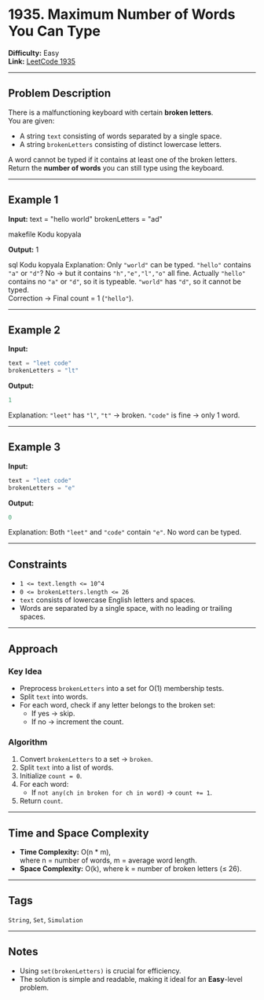 # 1935. Maximum Number of Words You Can Type

**Difficulty:** Easy  
**Link:** [LeetCode 1935](https://leetcode.com/problems/maximum-number-of-words-you-can-type/)

---

## Problem Description
There is a malfunctioning keyboard with certain **broken letters**.  
You are given:
- A string `text` consisting of words separated by a single space.
- A string `brokenLetters` consisting of distinct lowercase letters.

A word cannot be typed if it contains at least one of the broken letters.  
Return the **number of words** you can still type using the keyboard.

---

## Example 1
**Input:**
text = "hello world"
brokenLetters = "ad"

makefile
Kodu kopyala

**Output:**
1

sql
Kodu kopyala
Explanation: Only `"world"` can be typed. `"hello"` contains `"a"` or `"d"`? No → but it contains `"h","e","l","o"` all fine. Actually `"hello"` contains no `"a"` or `"d"`, so it is typeable. `"world"` has `"d"`, so it cannot be typed.  
Correction → Final count = 1 (`"hello"`).  

---

## Example 2
**Input:**
```python
text = "leet code"
brokenLetters = "lt"
```

**Output:**
```python
1
```

Explanation: `"leet"` has `"l"`, `"t"` → broken. `"code"` is fine → only 1 word.

---

## Example 3
**Input:**
```python
text = "leet code"
brokenLetters = "e"
```

**Output:**
```python
0
```

Explanation: Both `"leet"` and `"code"` contain `"e"`. No word can be typed.

---

## Constraints
- `1 <= text.length <= 10^4`
- `0 <= brokenLetters.length <= 26`
- `text` consists of lowercase English letters and spaces.
- Words are separated by a single space, with no leading or trailing spaces.

---

## Approach

### Key Idea
- Preprocess `brokenLetters` into a set for O(1) membership tests.
- Split `text` into words.
- For each word, check if any letter belongs to the broken set:
  - If yes → skip.
  - If no → increment the count.

### Algorithm
1. Convert `brokenLetters` to a set → `broken`.
2. Split `text` into a list of words.
3. Initialize `count = 0`.
4. For each word:
   - If `not any(ch in broken for ch in word)` → `count += 1`.
5. Return `count`.

---

## Time and Space Complexity
- **Time Complexity:** O(n * m),  
  where n = number of words, m = average word length.  
- **Space Complexity:** O(k), where k = number of broken letters (≤ 26).

---

## Tags
`String`, `Set`, `Simulation`

---

## Notes
- Using `set(brokenLetters)` is crucial for efficiency.
- The solution is simple and readable, making it ideal for an **Easy**-level problem.
